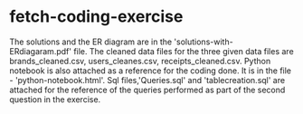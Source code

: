 # fetch-coding-exercise
The solutions and the ER diagram are in the 'solutions-with-ERdiagaram.pdf' file.
The cleaned data files for the three given data files are brands_cleaned.csv, users_cleanes.csv, receipts_cleaned.csv.
Python notebook is also attached as a reference for the coding done. It is in the file - 'python-notebook.html'.
Sql files,'Queries.sql' and 'tablecreation.sql' are attached for the reference of the queries performed as part of the second question in the exercise.
